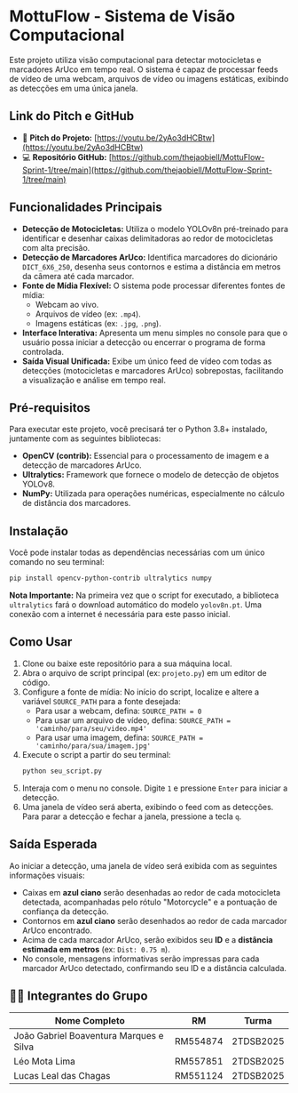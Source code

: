 # MottuFlow - Sistema de Visão Computacional

Este projeto utiliza visão computacional para detectar motocicletas e marcadores ArUco em tempo real. O sistema é capaz de processar feeds de vídeo de uma webcam, arquivos de vídeo ou imagens estáticas, exibindo as detecções em uma única janela.

## Link do Pitch e GitHub

- 🎥 **Pitch do Projeto:** [https://youtu.be/2yAo3dHCBtw](https://youtu.be/2yAo3dHCBtw)
- 💻 **Repositório GitHub:** [https://github.com/thejaobiell/MottuFlow-Sprint-1/tree/main](https://github.com/thejaobiell/MottuFlow-Sprint-1/tree/main)

## Funcionalidades Principais

- **Detecção de Motocicletas:** Utiliza o modelo YOLOv8n pré-treinado para identificar e desenhar caixas delimitadoras ao redor de motocicletas com alta precisão.
- **Detecção de Marcadores ArUco:** Identifica marcadores do dicionário `DICT_6X6_250`, desenha seus contornos e estima a distância em metros da câmera até cada marcador.
- **Fonte de Mídia Flexível:** O sistema pode processar diferentes fontes de mídia:
  - Webcam ao vivo.
  - Arquivos de vídeo (ex: `.mp4`).
  - Imagens estáticas (ex: `.jpg`, `.png`).
- **Interface Interativa:** Apresenta um menu simples no console para que o usuário possa iniciar a detecção ou encerrar o programa de forma controlada.
- **Saída Visual Unificada:** Exibe um único feed de vídeo com todas as detecções (motocicletas e marcadores ArUco) sobrepostas, facilitando a visualização e análise em tempo real.

## Pré-requisitos

Para executar este projeto, você precisará ter o Python 3.8+ instalado, juntamente com as seguintes bibliotecas:

- **OpenCV (contrib):** Essencial para o processamento de imagem e a detecção de marcadores ArUco.
- **Ultralytics:** Framework que fornece o modelo de detecção de objetos YOLOv8.
- **NumPy:** Utilizada para operações numéricas, especialmente no cálculo de distância dos marcadores.

## Instalação

Você pode instalar todas as dependências necessárias com um único comando no seu terminal:

```bash
pip install opencv-python-contrib ultralytics numpy
```

**Nota Importante:** Na primeira vez que o script for executado, a biblioteca `ultralytics` fará o download automático do modelo `yolov8n.pt`. Uma conexão com a internet é necessária para este passo inicial.

## Como Usar

1.  Clone ou baixe este repositório para a sua máquina local.
2.  Abra o arquivo de script principal (ex: `projeto.py`) em um editor de código.
3.  Configure a fonte de mídia: No início do script, localize e altere a variável `SOURCE_PATH` para a fonte desejada:
    - Para usar a webcam, defina: `SOURCE_PATH = 0`
    - Para usar um arquivo de vídeo, defina: `SOURCE_PATH = 'caminho/para/seu/video.mp4'`
    - Para usar uma imagem, defina: `SOURCE_PATH = 'caminho/para/sua/imagem.jpg'`
4.  Execute o script a partir do seu terminal:
    ```bash
    python seu_script.py
    ```
5.  Interaja com o menu no console. Digite `1` e pressione `Enter` para iniciar a detecção.
6.  Uma janela de vídeo será aberta, exibindo o feed com as detecções. Para parar a detecção e fechar a janela, pressione a tecla `q`.

## Saída Esperada

Ao iniciar a detecção, uma janela de vídeo será exibida com as seguintes informações visuais:

- Caixas em **azul ciano** serão desenhadas ao redor de cada motocicleta detectada, acompanhadas pelo rótulo "Motorcycle" e a pontuação de confiança da detecção.
- Contornos em **azul ciano** serão desenhados ao redor de cada marcador ArUco encontrado.
- Acima de cada marcador ArUco, serão exibidos seu **ID** e a **distância estimada em metros** (ex: `Dist: 0.75 m`).
- No console, mensagens informativas serão impressas para cada marcador ArUco detectado, confirmando seu ID e a distância calculada.

## 👨‍💻 Integrantes do Grupo

| Nome Completo                           | RM       | Turma     |
| --------------------------------------- | -------- | --------- |
| João Gabriel Boaventura Marques e Silva | RM554874 | 2TDSB2025 |
| Léo Mota Lima                           | RM557851 | 2TDSB2025 |
| Lucas Leal das Chagas                   | RM551124 | 2TDSB2025 |

